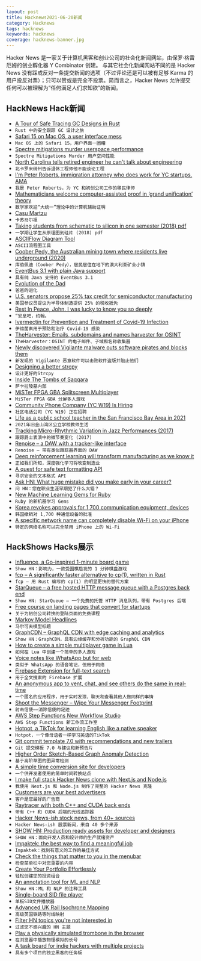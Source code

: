 ```yaml
---
layout: post
title: Hacknews2021-06-20新闻
category: Hacknews
tags: hacknews
keywords: hacknews
coverage: hacknews-banner.jpg
---
```


Hacker News 是一家关于计算机黑客和创业公司的社会化新闻网站，由保罗·格雷厄姆的创业孵化器 Y Combinator 创建。
与其它社会化新闻网站不同的是 Hacker News 没有踩或反对一条提交新闻的选项（不过评论还是可以被有足够 Karma 的用户投反对票）；只可以赞或是完全不投票。简而言之，Hacker News 允许提交任何可以被理解为“任何满足人们求知欲”的新闻。

## HackNews Hack新闻


- [A Tour of Safe Tracing GC Designs in Rust](https://manishearth.github.io/blog/2021/04/05/a-tour-of-safe-tracing-gc-designs-in-rust/)
- `Rust 中的安全跟踪 GC 设计之旅`
- [Safari 15 on Mac OS, a user interface mess](https://morrick.me/archives/9368)
- `Mac OS 上的 Safari 15，用户界面一团糟`
- [Spectre mitigations murder userspace performance](https://robert.ocallahan.org/2021/06/spectre-mitigations-murder-userspace.html)
- `Spectre Mitigations Murder 用户空间性能`
- [North Carolina tells retired engineer he can't talk about engineering](https://ij.org/press-release/north-carolina-board-tells-retired-engineer-he-cant-talk-about-engineering/)
- `北卡罗来纳州告诉退休工程师他不能谈论工程`
- [I'm Peter Roberts, immigration attorney who does work for YC startups. AMA](item?id=27560781)
- `我是 Peter Roberts，为 YC 和初创公司工作的移民律师`
- [Mathematicians welcome computer-assisted proof in ‘grand unification’ theory](https://www.nature.com/articles/d41586-021-01627-2)
- `数学家欢迎“大统一”理论中的计算机辅助证明`
- [Casu Martzu](https://en.wikipedia.org/wiki/Casu_martzu)
- `卡苏马尔祖`
- [Taking students from schematic to silicon in one semester (2018) pdf](https://people.eecs.berkeley.edu/~pister/publications/2018/BurnettTapeoutClassISCAS2018.pdf)
- `一学期让学生从原理图到硅片 (2018) pdf`
- [ASCIIFlow Diagram Tool](https://asciiflow.com/)
- `ASCII流程图工具`
- [Coober Pedy, the Australian mining town where residents live underground (2020)](https://www.businessinsider.com/inside-coober-pedy-australias-underground-town-2016-1)
- `库伯佩迪（Coober Pedy），居民居住在地下的澳大利亚矿业小镇`
- [EventBus 3.1 with plain Java support](https://greenrobot.org/release/eventbus-3-1-plain-java-support/)
- `具有纯 Java 支持的 EventBus 3.1`
- [Evolution of the Dad](https://knowablemagazine.org/article/living-world/2021/evolution-dad)
- `爸爸的进化`
- [U.S. senators propose 25% tax credit for semiconductor manufacturing](https://www.reuters.com/article/ctech-us-usa-semiconductors-congress-idCAKCN2DT29F-OCATC)
- `美国参议员提议为半导体制造提供 25% 的税收抵免`
- [Rest In Peace, John. I was lucky to know you so deeply](https://peewee.com/2021/06/18/rest-in-peace-john-paragon/)
- `“安息吧，约翰。`
- [Ivermectin for Prevention and Treatment of Covid-19 Infection](https://journals.lww.com/americantherapeutics/Abstract/9000/Ivermectin_for_Prevention_and_Treatment_of.98040.aspx)
- `伊维菌素用于预防和治疗 Covid-19 感染`
- [TheHarvester: Emails, subdomains and names harvester for OSINT](https://github.com/laramies/theHarvester)
- `TheHarvester：OSINT 的电子邮件、子域和名称收集器`
- [Newly discovered Vigilante malware outs software pirates and blocks them](https://arstechnica.com/gadgets/2021/06/newly-discovered-vigilante-malware-outs-software-pirates-and-blocks-them/)
- `新发现的 Vigilante 恶意软件可以击败软件盗版并阻止他们`
- [Designing a better strcpy](https://saagarjha.com/blog/2020/04/12/designing-a-better-strcpy/)
- `设计更好的Strcpy`
- [Inside The Tombs of Saqqara](https://www.smithsonianmag.com/history/inside-tombs-saqqara-180977932/)
- `萨卡拉陵墓内部`
- [MiSTer FPGA GBA Splitscreen Multiplayer](https://www.youtube.com/watch?v=AJhx8SeI0Q8)
- `MiSTer FPGA GBA 分屏多人游戏`
- [Community Phone Company (YC W19) Is Hiring](https://www.ycombinator.com/companies/community-phone-company/jobs/6psvnZD-digital-marketing-specialist)
- `社区电话公司 (YC W19) 正在招聘`
- [Life as a public school teacher in the San Francisco Bay Area in 2021](http://adamcadre.ac/calendar/202105m.html)
- `2021年旧金山湾区公立学校教师生活`
- [Tracking Micro-Rhythmic Variation in Jazz Performances (2017)](https://www.researchgate.net/publication/319392963_A_Swingogram_Representation_for_Tracking_Micro-Rhythmic_Variation_in_Jazz_Performances)
- `跟踪爵士表演中的微节奏变化 (2017)`
- [Renoise – a DAW with a tracker-like interface](https://www.renoise.com/)
- `Renoise – 带有类似跟踪器界面的 DAW`
- [Deep reinforcement learning will transform manufacturing as we know it](https://techcrunch.com/2021/06/17/deep-reinforcement-learning-will-transform-manufacturing-as-we-know-it/)
- `正如我们所知，深度强化学习将改变制造业`
- [A quest for safe text formatting API](https://www.zverovich.net/2021/06/16/safe-formatting-api.html)
- `寻求安全的文本格式 API`
- [Ask HN: What huge mistake did you make early in your career?](item?id=27548204)
- `问 HN：您在职业生涯早期犯了什么大错？`
- [New Machine Learning Gems for Ruby](https://ankane.org/new-ml-gems)
- `Ruby 的新机器学习 Gems`
- [Korea revokes approvals for 1,700 communication equipment, devices](http://www.koreaherald.com/view.php?ud=20210617000953)
- `韩国撤销对 1,700 种通信设备的批准`
- [A specific network name can completely disable Wi-Fi on your iPhone](https://9to5mac.com/2021/06/19/a-specific-network-name-can-completely-disable-wi-fi-on-your-iphone/)
- `特定的网络名称可以完全禁用 iPhone 上的 Wi-Fi`


## HackShows Hacks展示

- [ Influence, a Go-inspired 1-minute board game](http://cintrest.com/influence/)
- `Show HN：影响力，一款受围棋启发的 1 分钟棋盘游戏`
- [ fcp – A significantly faster alternative to cp(1), written in Rust](https://github.com/Svetlitski/fcp)
- `fcp – 用 Rust 编写的 cp(1) 的明显更快的替代方案`
- [ StarQueue – a free hosted HTTP message queue with a Postgres back end](https://www.starqueue.org/)
- `Show HN: StarQueue – 一个免费的托管 HTTP 消息队列，带有 Postgres 后端`
- [ Free course on landing pages that convert for startups](https://zenacademy.com.au/course/landing-pages-that-convert/)
- `关于为初创公司转换的登陆页面的免费课程`
- [ Markov Model Headlines](https://www.locserendipity.com/Markov_Headlines.html)
- `马尔可夫模型标题`
- [ GraphCDN – GraphQL CDN with edge caching and analytics](https://graphcdn.io/blog/announcing-graphcdn)
- `Show HN：GraphCDN，具有边缘缓存和分析功能的 GraphQL CDN`
- [ How to create a simple multiplayer game in Lua](https://github.com/prashantgupta24/lua-top-down-multiplayer)
- `如何在 Lua 中创建一个简单的多人游戏`
- [ Voice notes like WhatsApp but for web](https://voicl.com)
- `类似于 WhatsApp 的语音笔记，但用于网络`
- [ Firebase Extension for full-text search](https://github.com/typesense/firestore-typesense-search)
- `用于全文搜索的 Firebase 扩展`
- [ An anonymous app to vent, chat, and see others do the same in real-time](https://testflight.apple.com/join/aCM3SWNY)
- `一个匿名的应用程序，用于实时发泄、聊天和查看其他人做同样的事情`
- [ Shoot the Messenger – Wipe Your Messenger Footprint](https://chrome.google.com/webstore/detail/shoot-the-messenger/lkhmjelfhkidbekjkghmbacoaolbcmep?hl=en&authuser=1)
- `射击信使——消除信使的足迹`
- [ AWS Step Functions New Workflow Studio](https://docs.aws.amazon.com/step-functions/latest/dg/workflow-studio-components.html)
- `AWS Step Functions 新工作流工作室`
- [ Hotpot, a TikTok for learning English like a native speaker](https://hotpotenglish.com)
- `Hotpot，一个像母语者一样学习英语的TikTok`
- [ Git commit template 7.0 with recommendations and new trailers](https://github.com/joelparkerhenderson/git-commit-template)
- `Git 提交模板 7.0 与建议和新预告片`
- [ Higher Order Sketch-Based Graph Anomaly Detection](https://github.com/Stream-AD/AnoGraph)
- `基于高阶草图的图异常检测`
- [ A simple time conversion site for developers](https://time.lol)
- `一个供开发者使用的简单时间转换站点`
- [ I make full stack Hacker News clone with Next.js and Node.js](https://github.com/krehwell/HeckarNews)
- `我使用 Next.js 和 Node.js 制作了完整的 Hacker News 克隆`
- [ Customers are your best advertisers](https://www.orbik.com/)
- `客户是您最好的广告商`
- [ Raytracer with both C++ and CUDA back ends](https://github.com/maxilevi/raytracer)
- `带有 C++ 和 CUDA 后端的光线追踪器`
- [ Hacker News-ish stock news, from 40+ sources](https://steez.news)
- `Hacker News-ish 股票新闻，来自 40 多个来源`
- [SHOW HN: Production ready assets for developer and designers](https://readyui.co/)
- `SHOW HN：面向开发人员和设计师的生产就绪资产`
- [ Impaktek: the best way to find a meaningful job](http://impaktek.fr)
- `Impaktek：找到有意义的工作的最佳方式`
- [ Check the things that matter to you in the menubar](https://getradar.co)
- `检查菜单栏中对您重要的内容`
- [ Create Your Portfolio Effortlessly](https://superportfolio.co)
- `轻松创建您的投资组合`
- [ An annotation tool for ML and NLP](https://www.getmarkup.com/)
- `Show HN：ML 和 NLP 的注释工具`
- [ Single-board SID file player](https://github.com/sidfi/sidfi)
- `单板SID文件播放器`
- [ Advanced UK Rail Isochrone Mapping](https://www.magpie-maps.com)
- `高级英国铁路等时线映射`
- [ Filter HN topics you're not interested in](item?id=27564056)
- `过滤您不感兴趣的 HN 主题`
- [ Play a physically simulated trombone in the browser](https://nuchi.github.io/trombone/)
- `在浏览器中播放物理模拟的长号`
- [ A task board for indie hackers with multiple projects](https://7todos.com)
- `具有多个项目的独立黑客的任务板`

